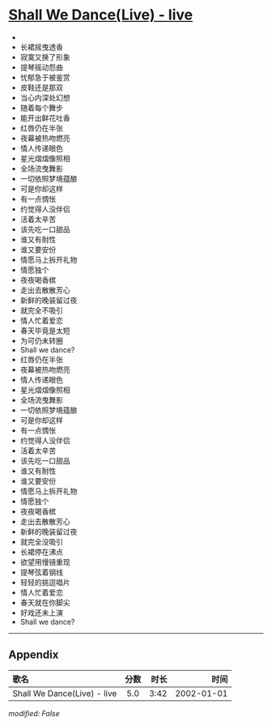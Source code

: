 # [Shall We Dance(Live) - live](https://music.163.com/song?id=67168)

* 
* 长裙摇曳透香
* 寂寞又换了形象
* 提琴摇动怨曲
* 忧郁急于被鉴赏
* 皮鞋还是那双
* 当心内深处幻想
* 随着每个舞步
* 能开出鲜花吐香
* 红唇仍在半张
* 夜幕被热吻燃亮
* 情人传递眼色
* 星光熠熠像照相
* 全场流曳舞影
* 一切依照梦境蕴酿
* 可是你却这样
* 有一点惆怅
* 约觉得人没伴侣
* 活着太辛苦
* 该先吃一口甜品
* 谁又有耐性
* 谁又要安份
* 情愿马上拆开礼物
* 情愿独个
* 夜夜喝香槟
* 走出去散散芳心
* 新鲜的晚装留过夜
* 就完全不吸引
* 情人忙着爱恋
* 春天毕竟是太短
* 为可仍未转圈
* Shall we dance?
* 红唇仍在半张
* 夜幕被热吻燃亮
* 情人传递眼色
* 星光熠熠像照相
* 全场流曳舞影
* 一切依照梦境蕴酿
* 可是你却这样
* 有一点惆怅
* 约觉得人没伴侣
* 活着太辛苦
* 该先吃一口甜品
* 谁又有耐性
* 谁又要安份
* 情愿马上拆开礼物
* 情愿独个
* 夜夜喝香槟
* 走出去散散芳心
* 新鲜的晚装留过夜
* 就完全没吸引
* 长裙停在沸点
* 欲望用慢镜重现
* 提琴弦着钢线
* 轻轻的挑逗唱片
* 情人忙着爱恋
* 春天就在你脚尖
* 好戏还未上演
* Shall we dance?


---

## Appendix

|歌名|分数|时长|时间|
|:---|:---:|---:|---:|
|Shall We Dance(Live) - live|5.0|3:42|2002-01-01

*modified: False*